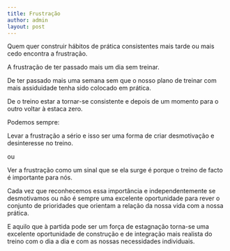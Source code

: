 ```yaml
---
title: Frustração
author: admin
layout: post
---
```

Quem quer construir hábitos de prática consistentes mais tarde ou mais cedo encontra a frustração.

A frustração de ter passado mais um dia sem treinar.

De ter passado mais uma semana sem que o nosso plano de treinar com mais assiduidade tenha sido colocado em prática.

De o treino estar a tornar-se consistente e depois de um momento para o outro voltar à estaca zero.

Podemos sempre:

Levar a frustração a sério e isso ser uma forma de criar desmotivação e desinteresse no treino.

ou

Ver a frustração como um sinal que se ela surge é porque o treino de facto é importante para nós.

Cada vez que reconhecemos essa importância e independentemente se desmotivamos ou não é sempre uma excelente oportunidade para rever o conjunto de prioridades que orientam a relação da nossa vida com a nossa prática.

E aquilo que à partida pode ser um força de estagnação torna-se uma excelente oportunidade de construção e de integração mais realista do treino com o dia a dia e com as nossas necessidades individuais.